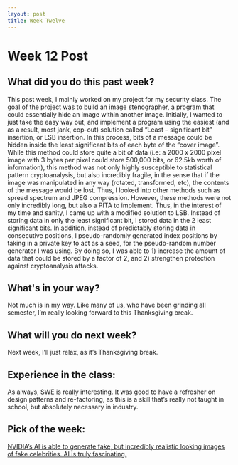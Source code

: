 ```yaml
---
layout: post
title: Week Twelve
---
```


<h1> Week 12 Post </h1>
<h2>What did you do this past week? </h2>
This past week, I mainly worked on my project for my security class. The goal of the project was to build an image stenographer, a program that could essentially hide an image within another image. Initially, I wanted to just take the easy way out, and implement a program using the easiest (and as a result, most jank, cop-out) solution called “Least – significant bit” insertion, or LSB insertion. In this process, bits of a message could be hidden inside the least significant bits of each byte of the “cover image”. While this method could store quite a bit of data (i.e: a 2000 x 2000 pixel image with 3 bytes per pixel could store 500,000 bits, or 62.5kb worth of information), this method was not only highly susceptible to statistical pattern cryptoanalysis, but also incredibly fragile, in the sense that if the image was manipulated in any way (rotated, transformed, etc), the contents of the message would be lost. Thus, I looked into other methods such as spread spectrum and JPEG compression. However, these methods were not only incredibly long, but also a PITA to implement. Thus, in the interest of my time and sanity, I came up with a modified solution to LSB. Instead of storing data in only the least significant bit, I stored data in the 2 least significant bits. In addition, instead of predictably storing data in consecutive positions, I pseudo-randomly generated index positions by taking in a private key to act as a seed, for the pseudo-random number generator I was using. By doing so, I was able to 1) increase the amount of data that could be stored by a factor of 2, and 2) strengthen protection against cryptoanalysis attacks. 
<h2>What's in your way?</h2>
Not much is in my way. Like many of us, who have been grinding all semester, I’m really looking forward to this Thanksgiving break.
<h2>What will you do next week?</h2>
Next week, I’ll just relax, as it’s Thanksgiving break.
<h2>Experience in the class:</h2>
As always, SWE is really interesting. It was good to have a refresher on design patterns and re-factoring, as this is a skill that’s really not taught in school, but absolutely necessary in industry.
<h2>Pick of the week:</h2>
<a href = "https://www.youtube.com/watch?v=VrgYtFhVGmg">NVIDIA’s AI is able to generate fake, but incredibly realistic looking images of fake celebrities. AI is truly fascinating.</a>
